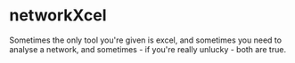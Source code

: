 # networkXcel
Sometimes the only tool you're given is excel, and sometimes you need to analyse a network, and sometimes - if you're really unlucky - both are true.
